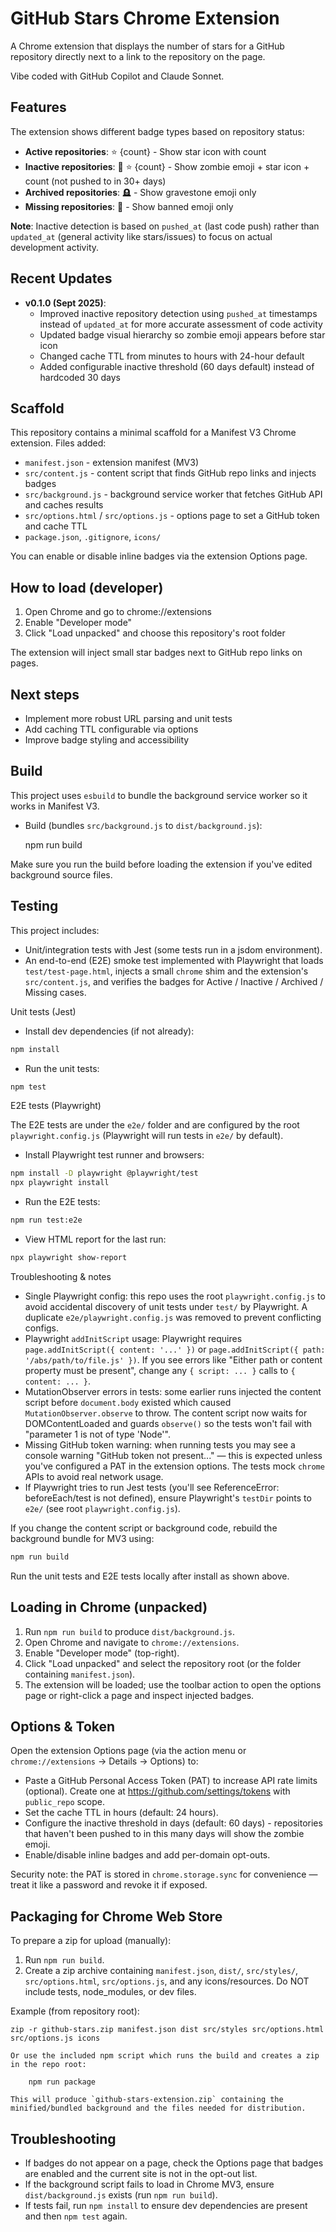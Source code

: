 # GitHub Stars Chrome Extension
A Chrome extension that displays the number of stars for a GitHub repository directly next to a link to the repository on the page.

Vibe coded with GitHub Copilot and Claude Sonnet.

## Features

The extension shows different badge types based on repository status:

- **Active repositories**: ⭐ {count} - Show star icon with count
- **Inactive repositories**: 🧟 ⭐ {count} - Show zombie emoji + star icon + count (not pushed to in 30+ days)
- **Archived repositories**: 🪦 - Show gravestone emoji only
- **Missing repositories**: 🚫 - Show banned emoji only

**Note**: Inactive detection is based on `pushed_at` (last code push) rather than `updated_at` (general activity like stars/issues) to focus on actual development activity.

## Recent Updates

- **v0.1.0 (Sept 2025)**:
  - Improved inactive repository detection using `pushed_at` timestamps instead of `updated_at` for more accurate assessment of code activity
  - Updated badge visual hierarchy so zombie emoji appears before star icon
  - Changed cache TTL from minutes to hours with 24-hour default
  - Added configurable inactive threshold (60 days default) instead of hardcoded 30 days

## Scaffold

This repository contains a minimal scaffold for a Manifest V3 Chrome extension. Files added:

- `manifest.json` - extension manifest (MV3)
- `src/content.js` - content script that finds GitHub repo links and injects badges
- `src/background.js` - background service worker that fetches GitHub API and caches results
- `src/options.html` / `src/options.js` - options page to set a GitHub token and cache TTL
- `package.json`, `.gitignore`, `icons/`

You can enable or disable inline badges via the extension Options page.

## How to load (developer)

1. Open Chrome and go to chrome://extensions
2. Enable "Developer mode"
3. Click "Load unpacked" and choose this repository's root folder

The extension will inject small star badges next to GitHub repo links on pages.

## Next steps

- Implement more robust URL parsing and unit tests
- Add caching TTL configurable via options
- Improve badge styling and accessibility

## Build

This project uses `esbuild` to bundle the background service worker so it works in Manifest V3.

- Build (bundles `src/background.js` to `dist/background.js`):

	npm run build

Make sure you run the build before loading the extension if you've edited background source files.

## Testing

This project includes:
- Unit/integration tests with Jest (some tests run in a jsdom environment).
- An end-to-end (E2E) smoke test implemented with Playwright that loads `test/test-page.html`, injects a small `chrome` shim and the extension's `src/content.js`, and verifies the badges for Active / Inactive / Archived / Missing cases.

Unit tests (Jest)

- Install dev dependencies (if not already):

```bash
npm install
```

- Run the unit tests:

```bash
npm test
```

E2E tests (Playwright)

The E2E tests are under the `e2e/` folder and are configured by the root `playwright.config.js` (Playwright will run tests in `e2e/` by default).

- Install Playwright test runner and browsers:

```bash
npm install -D playwright @playwright/test
npx playwright install
```

- Run the E2E tests:

```bash
npm run test:e2e
```

- View HTML report for the last run:

```bash
npx playwright show-report
```

Troubleshooting & notes

- Single Playwright config: this repo uses the root `playwright.config.js` to avoid accidental discovery of unit tests under `test/` by Playwright. A duplicate `e2e/playwright.config.js` was removed to prevent conflicting configs.
- Playwright `addInitScript` usage: Playwright requires `page.addInitScript({ content: '...' })` or `page.addInitScript({ path: '/abs/path/to/file.js' })`. If you see errors like "Either path or content property must be present", change any `{ script: ... }` calls to `{ content: ... }`.
- MutationObserver errors in tests: some earlier runs injected the content script before `document.body` existed which caused `MutationObserver.observe` to throw. The content script now waits for DOMContentLoaded and guards `observe()` so the tests won't fail with "parameter 1 is not of type 'Node'".
- Missing GitHub token warning: when running tests you may see a console warning "GitHub token not present..." — this is expected unless you've configured a PAT in the extension options. The tests mock `chrome` APIs to avoid real network usage.
- If Playwright tries to run Jest tests (you'll see ReferenceError: beforeEach/test is not defined), ensure Playwright's `testDir` points to `e2e/` (see root `playwright.config.js`).

If you change the content script or background code, rebuild the background bundle for MV3 using:

```bash
npm run build
```

Run the unit tests and E2E tests locally after install as shown above.

## Loading in Chrome (unpacked)

1. Run `npm run build` to produce `dist/background.js`.
2. Open Chrome and navigate to `chrome://extensions`.
3. Enable "Developer mode" (top-right).
4. Click "Load unpacked" and select the repository root (or the folder containing `manifest.json`).
5. The extension will be loaded; use the toolbar action to open the options page or right-click a page and inspect injected badges.

## Options & Token

Open the extension Options page (via the action menu or `chrome://extensions` → Details → Options) to:
- Paste a GitHub Personal Access Token (PAT) to increase API rate limits (optional). Create one at https://github.com/settings/tokens with `public_repo` scope.
- Set the cache TTL in hours (default: 24 hours).
- Configure the inactive threshold in days (default: 60 days) - repositories that haven't been pushed to in this many days will show the zombie emoji.
- Enable/disable inline badges and add per-domain opt-outs.

Security note: the PAT is stored in `chrome.storage.sync` for convenience — treat it like a password and revoke it if exposed.

## Packaging for Chrome Web Store

To prepare a zip for upload (manually):

1. Run `npm run build`.
2. Create a zip archive containing `manifest.json`, `dist/`, `src/styles/`, `src/options.html`, `src/options.js`, and any icons/resources. Do NOT include tests, node_modules, or dev files.

Example (from repository root):

	zip -r github-stars.zip manifest.json dist src/styles src/options.html src/options.js icons

	Or use the included npm script which runs the build and creates a zip in the repo root:

		npm run package

	This will produce `github-stars-extension.zip` containing the minified/bundled background and the files needed for distribution.

## Troubleshooting

- If badges do not appear on a page, check the Options page that badges are enabled and the current site is not in the opt-out list.
- If the background script fails to load in Chrome MV3, ensure `dist/background.js` exists (run `npm run build`).
- If tests fail, run `npm install` to ensure dev dependencies are present and then `npm test` again.
